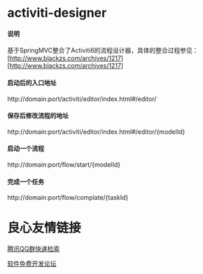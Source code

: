 # activiti-designer

#### 说明
基于SpringMVC整合了Activiti6的流程设计器，具体的整合过程参见：[http://www.blackzs.com/archives/1217][http://www.blackzs.com/archives/1217]

#### 启动后的入口地址

http://domain:port/activiti/editor/index.html#/editor/

#### 保存后修改流程的地址

http://domain:port/activiti/editor/index.html#/editor/{modelId}

#### 启动一个流程

http://domain:port/flow/start/{modelId}

#### 完成一个任务

http://domain:port/flow/complate/{taskId}

[http://www.blackzs.com/archives/1217]: http://www.blackzs.com/archives/1217

 # 良心友情链接

[腾讯QQ群快速检索](http://u.720life.cn/s/8cf73f7c)

[软件免费开发论坛](http://u.720life.cn/s/bbb01dc0)